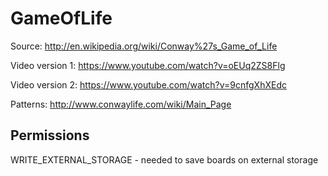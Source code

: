 # GameOfLife
Source: http://en.wikipedia.org/wiki/Conway%27s_Game_of_Life

Video version 1: https://www.youtube.com/watch?v=oEUq2ZS8Flg

Video version 2: https://www.youtube.com/watch?v=9cnfgXhXEdc

Patterns: http://www.conwaylife.com/wiki/Main_Page

## Permissions
WRITE_EXTERNAL_STORAGE - needed to save boards on external storage